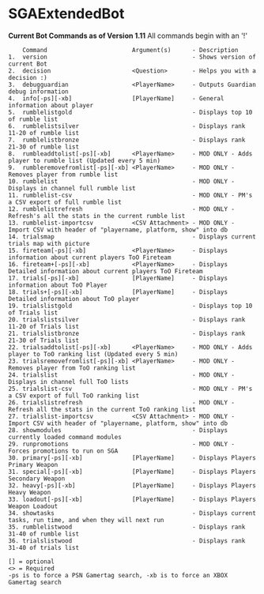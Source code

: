 # SGAExtendedBot

**Current Bot Commands as of Version 1.11**
All commands begin with an '!'

        Command                        Argument(s)      - Description
    1.  version                                         - Shows version of current Bot
    2.  decision                       <Question>       - Helps you with a decision :)
    3.  debugguardian                  <PlayerName>     - Outputs Guardian debug information
    4.  info[-ps][-xb]                 [PlayerName]     - General information about player
    5.  rumblelistgold                                  - Displays top 10 of rumble list
    6.  rumblelistsilver                                - Displays rank 11-20 of rumble list
    7.  rumblelistbronze                                - Displays rank 21-30 of rumble list
    8.  rumbleaddtolist[-ps][-xb]      <PlayerName>     - MOD ONLY - Adds player to rumble list (Updated every 5 min)
    9.  rumbleremovefromlist[-ps][-xb] <PlayerName>     - MOD ONLY - Removes player from rumble list
    10. rumblelist                                      - MOD ONLY - Displays in channel full rumble list
    11. rumblelist-csv                                  - MOD ONLY - PM's a CSV export of full rumble list
    12. rumblelistrefresh                               - MOD ONLY - Refresh's all the stats in the current rumble list
    13. rumblelist-importcsv           <CSV Attachment> - MOD ONLY - Import CSV with header of "playername, platform, show" into db
    14. trialsmap                                       - Displays current trials map with picture
    15. fireteam[-ps][-xb]             <PlayerName>     - Displays information about current players ToO Fireteam
    16. fireteam+[-ps][-xb]            <PlayerName>     - Displays Detailed information about current players ToO Fireteam
    17. trials[-ps][-xb]               [PlayerName]     - Displays information about ToO Player
    18. trials+[-ps][-xb]              [PlayerName]     - Displays Detailed information about ToO player
    19. trialslistgold                                  - Displays top 10 of Trials list
    20. trialslistsilver                                - Displays rank 11-20 of Trials list
    21. trialslistbronze                                - Displays rank 21-30 of Trials list
    22. trialsaddtolist[-ps][-xb]      <PlayerName>     - MOD ONLY - Adds player to ToO ranking list (Updated every 5 min)
    23. trialsremovefromlist[-ps][-xb] <PlayerName>     - MOD ONLY - Removes player from ToO ranking list
    24. trialslist                                      - MOD ONLY - Displays in channel full ToO lists
    25. trialslist-csv                                  - MOD ONLY - PM's a CSV export of full ToO ranking list
    26. trialslistrefresh                               - MOD ONLY - Refresh all the stats in the current ToO ranking list
    27. trialslist-importcsv           <CSV Attachment> - MOD ONLY - Import CSV with header of "playername, platform, show" into db
    28. showmodules                                     - Displays currently loaded command modules
    29. runpromotions                                   - MOD ONLY - Forces promotions to run on SGA
    30. primary[-ps][-xb]              [PlayerName]     - Displays Players Primary Weapon 
    31. special[-ps][-xb]              [PlayerName]     - Displays Players Secondary Weapon 
    32. heavy[-ps][-xb]                [PlayerName]     - Displays Players Heavy Weapon 
    33. loadout[-ps][-xb]              [PlayerName]     - Displays Players Weapon Loadout
    34. showtasks                                       - Displays current tasks, run time, and when they will next run
    35. rumblelistwood                                  - Displays rank 31-40 of rumble list
    36. trialslistwood                                  - Displays rank 31-40 of trials list

    [] = optional
    <> = Required
    -ps is to force a PSN Gamertag search, -xb is to force an XBOX Gamertag search

